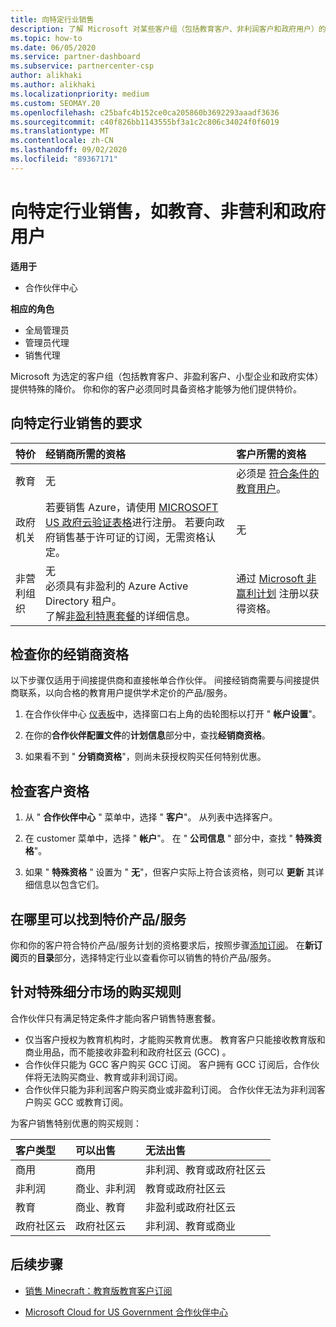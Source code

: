 ```yaml
---
title: 向特定行业销售
description: 了解 Microsoft 对某些客户组（包括教育客户、非利润客户和政府用户）的特殊定价的定价。
ms.topic: how-to
ms.date: 06/05/2020
ms.service: partner-dashboard
ms.subservice: partnercenter-csp
author: alikhaki
ms.author: alikhaki
ms.localizationpriority: medium
ms.custom: SEOMAY.20
ms.openlocfilehash: c25bafc4b152ce0ca205860b3692293aaadf3636
ms.sourcegitcommit: c40f826bb1143555bf3a1c2c806c34024f0f6019
ms.translationtype: MT
ms.contentlocale: zh-CN
ms.lasthandoff: 09/02/2020
ms.locfileid: "89367171"
---
```

# <a name="sell-to-specialized-industries-like-education-non-profit-and-government-users"></a>向特定行业销售，如教育、非营利和政府用户

**适用于**

- 合作伙伴中心

**相应的角色**

- 全局管理员
- 管理员代理
- 销售代理

Microsoft 为选定的客户组（包括教育客户、非盈利客户、小型企业和政府实体）提供特殊的降价。 你和你的客户必须同时具备资格才能够为他们提供特价。 

## <a name="requirements-to-sell-to-specialized-industries"></a>向特定行业销售的要求

|**特价**   |**经销商所需的资格**   |**客户所需的资格**   |
|----------------------------|:---------------------------------|:------------------------------------------|
|教育   |无   | 必须是 [符合条件的教育用户](https://www.microsoftvolumelicensing.com/DocumentSearch.aspx?Mode=3&DocumentTypeId=7)。   |
|政府机关   |若要销售 Azure，请使用 [MICROSOFT US 政府云验证表格](https://azuregov.microsoft.com/csp)进行注册。 若要向政府销售基于许可证的订阅，无需资格认定。|   无|
|非营利组织  |无<br/> 必须具有非盈利的 Azure Active Directory 租户。<br/> 了解[非盈利特惠套餐](https://assetsprod.microsoft.com/mpn/nonprofit-skus-in-csp-faq.pdf)的详细信息。   |通过 [Microsoft 非赢利计划](https://nonprofit.microsoft.com/#/register) 注册以获得资格。   |

## <a name="check-your-reseller-qualifications"></a>检查你的经销商资格

以下步骤仅适用于间接提供商和直接帐单合作伙伴。 间接经销商需要与间接提供商联系，以向合格的教育用户提供学术定价的产品/服务。

1. 在合作伙伴中心 [仪表板](https://partner.microsoft.com/dashboard)中，选择窗口右上角的齿轮图标以打开 " **帐户设置**"。

2. 在你的**合作伙伴配置文件**的**计划信息**部分中，查找**经销商资格**。

3. 如果看不到 " **分销商资格**"，则尚未获授权购买任何特别优惠。

## <a name="check-the-customer-qualifications"></a>检查客户资格

1. 从 " **合作伙伴中心** " 菜单中，选择 " **客户**"。 从列表中选择客户。

2. 在 customer 菜单中，选择 " **帐户**"。 在 " **公司信息** " 部分中，查找 " **特殊资格**"。

3. 如果 " **特殊资格** " 设置为 " **无**"，但客户实际上符合该资格，则可以 **更新** 其详细信息以包含它们。

## <a name="where-to-find-special-offers"></a>在哪里可以找到特价产品/服务

你和你的客户符合特价产品/服务计划的资格要求后，按照步骤[添加订阅](create-a-new-subscription.md)。 在**新订阅**页的**目录**部分，选择特定行业以查看你可以销售的特价产品/服务。

## <a name="purchase-rules-for-special-segments"></a>针对特殊细分市场的购买规则

合作伙伴只有满足特定条件才能向客户销售特惠套餐。 

- 仅当客户授权为教育机构时，才能购买教育优惠。 教育客户只能接收教育版和商业用品，而不能接收非盈利和政府社区云 (GCC) 。
- 合作伙伴只能为 GCC 客户购买 GCC 订阅。 客户拥有 GCC 订阅后，合作伙伴将无法购买商业、教育或非利润订阅。 
- 合作伙伴只能为非利润客户购买商业或非盈利订阅。 合作伙伴无法为非利润客户购买 GCC 或教育订阅。

为客户销售特别优惠的购买规则：

|**客户类型**   |**可以出售**   |**无法出售**   |
|:----------------------------|:---------------------------------|:------------------------------------------|
| 商用 |商用 | 非利润、教育或政府社区云 |
| 非利润 |商业、非利润 | 教育或政府社区云 |
| 教育 |商业、教育 | 非盈利或政府社区云 |
| 政府社区云 |政府社区云 | 非利润、教育或商业 |

## <a name="next-steps"></a>后续步骤

- [销售 Minecraft：教育版教育客户订阅](minecraft-subscriptions.md)

- [Microsoft Cloud for US Government 合作伙伴中心](partner-center-for-microsoft-us-govt-cloud.md)
